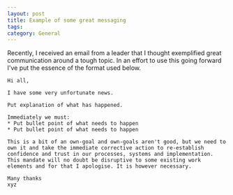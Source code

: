 ```yaml
---
layout: post
title: Example of some great messaging
tags: 
category: General
---
```


Recently, I received an email from a leader that I thought exemplified great communication around a tough topic. 
In an effort to use this going forward I've put the essence of the format used below.


~~~
Hi all,

I have some very unfortunate news.

Put explanation of what has happened.

Immediately we must:
* Put bullet point of what needs to happen
* Put bullet point of what needs to happen

This is a bit of an own-goal and own-goals aren't good, but we need to own it and take the immediate corrective action to re-establish confidence and trust in our processes, systems and implementation. This mandate will no doubt be disruptive to some existing work elements and for that I apologise. It is however necessary.

Many thanks
xyz
~~~
